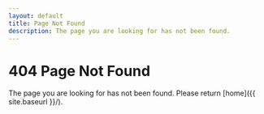 ```yaml
---
layout: default
title: Page Not Found
description: The page you are looking for has not been found.
---
```


# 404 Page Not Found
The page you are looking for has not been found. Please return [home]({{ site.baseurl }}/).